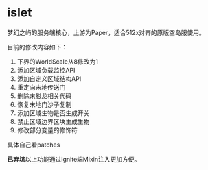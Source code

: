 # islet

梦幻之屿的服务端核心，上游为Paper，适合512x对齐的原版空岛服使用。

目前的修改内容如下：

1. 下界的WorldScale从8修改为1
2. 添加区域负载监控API
3. 添加自定义区域结构API
4. 重定向末地传送门
5. 删除末影龙相关代码
6. 恢复末地门沙子复制
7. 添加区域生物是否生成开关
8. 禁止区域边界区块生成生物
9. 修改部分变量的修饰符

具体自己看patches

**已弃坑**以上功能通过Ignite端Mixin注入更加方便。
